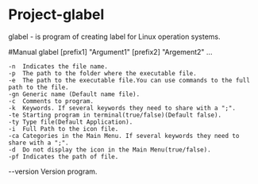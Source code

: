 # Project-glabel

glabel - is program of creating label for Linux operation systems.

#Manual
glabel [prefix1] "Argument1" [prefix2] "Argement2" ...

	-n	Indicates the file name.
	-p	The path to the folder where the executable file.
	-e	The path to the executable file.You can use commands to the full path to the file.
	-gn	Generic name (Default name file).
	-c	Comments to program.
	-k	Keywords. If several keywords they need to share with a ";". 
	-te	Starting program in terminal(true/false)(Default false).
	-ty	Type file(Default Application).
	-i	Full Path to the icon file.
	-ca	Categories in the Main Menu. If several keywords they need to share with a ";".
	-d	Do not display the icon in the Main Menu(true/false).
	-pf	Indicates the path of file.
--version Version program.

